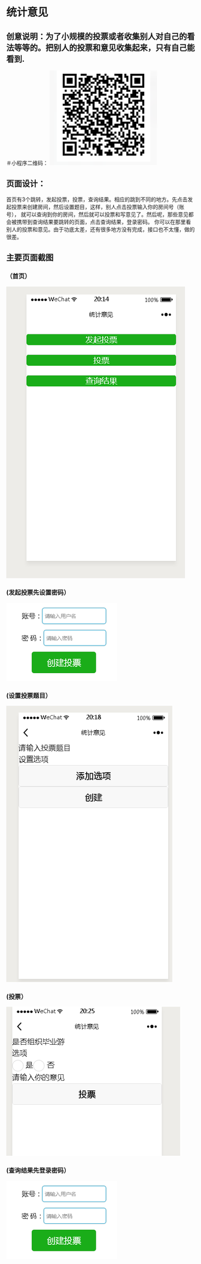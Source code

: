 # 统计意见
## 创意说明：为了小规模的投票或者收集别人对自己的看法等等的。把别人的投票和意见收集起来，只有自己能看到.
＃小程序二维码：
![image](https://github.com/tanyuhao/tupian2/blob/master/tupian/6.png)

## 页面设计：
首页有3个跳转，发起投票，投票，查询结果。相应的跳到不同的地方。先点击发起投票来创建房间，然后设置题目，这样，别人点击投票输入你的房间号（账号），
就可以查询到你的房间，然后就可以投票和写意见了。然后呢，那些意见都会被携带到查询结果要跳转的页面，点击查询结果，登录密码。
你可以在那里看别人的投票和意见。由于功底太差，还有很多地方没有完成，接口也不太懂，做的很差。
 
## 主要页面截图

### （首页）
![image](https://github.com/tanyuhao/tupian2/blob/master/tupian/1.png)
### (发起投票先设置密码）
![image](https://github.com/tanyuhao/tupian2/blob/master/tupian/2.png)
### (设置投票题目）
![image](https://github.com/tanyuhao/tupian2/blob/master/tupian/4.png)
### (投票）
![image](https://github.com/tanyuhao/tupian2/blob/master/tupian/5.png)

### (查询结果先登录密码）
![image](https://github.com/tanyuhao/tupian2/blob/master/tupian/2.png)

